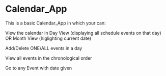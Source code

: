 # Calendar_App


This is a basic Calendar_App in which your can:

View the calendar in Day View (displaying all schedule events on that day) OR Month View (higlighting current date)

Add/Delete ONE/ALL events in a day

View all events in the chronological order

Go to any Event with date given

